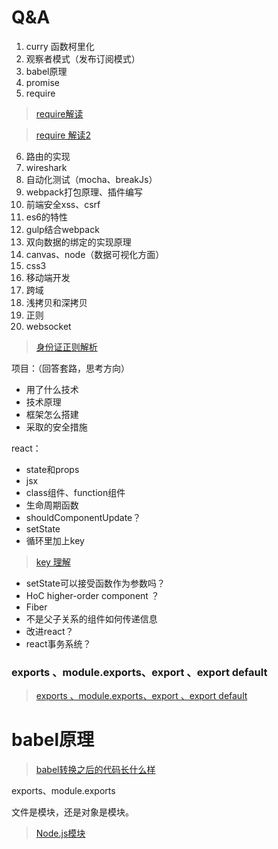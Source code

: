# Q&A

1. curry 函数柯里化
2. 观察者模式（发布订阅模式）
3. babel原理
4. promise
5. require

> [require解读 ](http://www.ruanyifeng.com/blog/2015/05/require.html)

> [require 解读2](http://wanderyt.github.io/2017/09/06/Require-in-Node-js/)


6. 路由的实现
7. wireshark
8. 自动化测试（mocha、breakJs）
9. webpack打包原理、插件编写
10. 前端安全xss、csrf
11. es6的特性
12. gulp结合webpack
13. 双向数据的绑定的实现原理
14. canvas、node（数据可视化方面）
15. css3
16. 移动端开发
17. 跨域
18. 浅拷贝和深拷贝
19. 正则
20. websocket


> [身份证正则解析](http://www.jb51.net/article/109384.htm)

项目：（回答套路，思考方向）

- 用了什么技术
- 技术原理
- 框架怎么搭建
- 采取的安全措施


react：

- state和props
- jsx
- class组件、function组件
- 生命周期函数
- shouldComponentUpdate？
- setState
- 循环里加上key

> [key 理解](http://taobaofed.org/blog/2016/08/24/react-key/)

- setState可以接受函数作为参数吗？
- HoC higher-order component ？
- Fiber
- 不是父子关系的组件如何传递信息
- 改进react？
- react事务系统？


###  exports 、module.exports、export 、export default

> [exports 、module.exports、export 、export default](http://www.jianshu.com/p/076f2af97db0)


# babel原理

> [babel转换之后的代码长什么样](https://github.com/lcxfs1991/blog/issues/9)


exports、module.exports

文件是模块，还是对象是模块。

> [Node.js模块](http://www.runoob.com/nodejs/nodejs-module-system.html)
